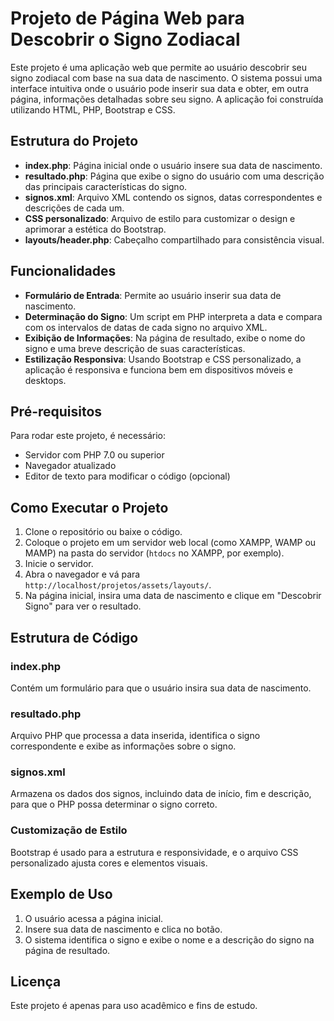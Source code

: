 # Projeto de Página Web para Descobrir o Signo Zodiacal

Este projeto é uma aplicação web que permite ao usuário descobrir seu signo zodiacal com base na sua data de nascimento. O sistema possui uma interface intuitiva onde o usuário pode inserir sua data e obter, em outra página, informações detalhadas sobre seu signo. A aplicação foi construída utilizando HTML, PHP, Bootstrap e CSS.

## Estrutura do Projeto

- **index.php**: Página inicial onde o usuário insere sua data de nascimento.
- **resultado.php**: Página que exibe o signo do usuário com uma descrição das principais características do signo.
- **signos.xml**: Arquivo XML contendo os signos, datas correspondentes e descrições de cada um.
- **CSS personalizado**: Arquivo de estilo para customizar o design e aprimorar a estética do Bootstrap.
- **layouts/header.php**: Cabeçalho compartilhado para consistência visual.

## Funcionalidades

- **Formulário de Entrada**: Permite ao usuário inserir sua data de nascimento.
- **Determinação do Signo**: Um script em PHP interpreta a data e compara com os intervalos de datas de cada signo no arquivo XML.
- **Exibição de Informações**: Na página de resultado, exibe o nome do signo e uma breve descrição de suas características.
- **Estilização Responsiva**: Usando Bootstrap e CSS personalizado, a aplicação é responsiva e funciona bem em dispositivos móveis e desktops.

## Pré-requisitos

Para rodar este projeto, é necessário:

- Servidor com PHP 7.0 ou superior
- Navegador atualizado
- Editor de texto para modificar o código (opcional)

## Como Executar o Projeto

1. Clone o repositório ou baixe o código.
2. Coloque o projeto em um servidor web local (como XAMPP, WAMP ou MAMP) na pasta do servidor (`htdocs` no XAMPP, por exemplo).
3. Inicie o servidor.
4. Abra o navegador e vá para `http://localhost/projetos/assets/layouts/`.
5. Na página inicial, insira uma data de nascimento e clique em "Descobrir Signo" para ver o resultado.

## Estrutura de Código

### index.php

Contém um formulário para que o usuário insira sua data de nascimento.

### resultado.php

Arquivo PHP que processa a data inserida, identifica o signo correspondente e exibe as informações sobre o signo.

### signos.xml

Armazena os dados dos signos, incluindo data de início, fim e descrição, para que o PHP possa determinar o signo correto.

### Customização de Estilo

Bootstrap é usado para a estrutura e responsividade, e o arquivo CSS personalizado ajusta cores e elementos visuais.

## Exemplo de Uso

1. O usuário acessa a página inicial.
2. Insere sua data de nascimento e clica no botão.
3. O sistema identifica o signo e exibe o nome e a descrição do signo na página de resultado.

## Licença

Este projeto é apenas para uso acadêmico e fins de estudo.
